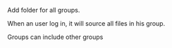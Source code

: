 Add folder for all groups.

When an user log in, it will source all files in his group.

Groups can include other groups
